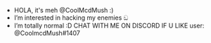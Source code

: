 - HOLA, it's meh @CoolMcdMush :)
- I’m interested in hacking my enemies ඞ
- I’m totally normal :D
CHAT WITH ME ON DISCORD IF U LIKE
user: @CoolmcdMush#1407


